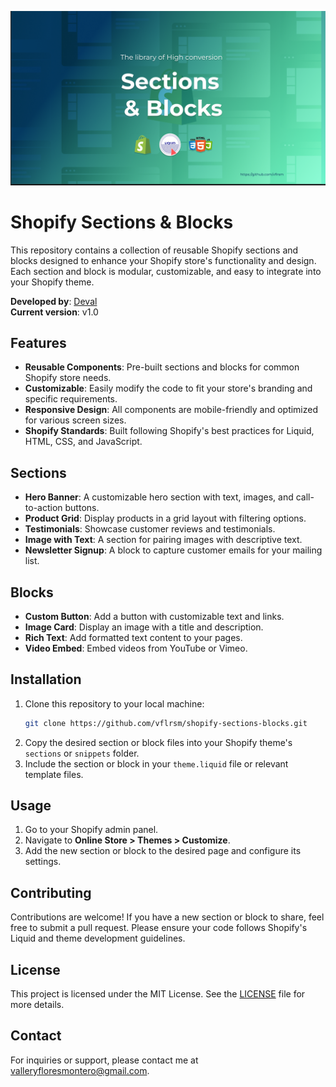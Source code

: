 ![Texto alternativo](./assets/shopify-sections-cover.png)

# Shopify Sections & Blocks

This repository contains a collection of reusable Shopify sections and blocks designed to enhance your Shopify store's functionality and design. Each section and block is modular, customizable, and easy to integrate into your Shopify theme.

**Developed by**: [Deval](https://www.linkedin.com/in/deval)  
**Current version**: v1.0

## Features

- **Reusable Components**: Pre-built sections and blocks for common Shopify store needs.
- **Customizable**: Easily modify the code to fit your store's branding and specific requirements.
- **Responsive Design**: All components are mobile-friendly and optimized for various screen sizes.
- **Shopify Standards**: Built following Shopify's best practices for Liquid, HTML, CSS, and JavaScript.

## Sections

- **Hero Banner**: A customizable hero section with text, images, and call-to-action buttons.
- **Product Grid**: Display products in a grid layout with filtering options.
- **Testimonials**: Showcase customer reviews and testimonials.
- **Image with Text**: A section for pairing images with descriptive text.
- **Newsletter Signup**: A block to capture customer emails for your mailing list.

## Blocks

- **Custom Button**: Add a button with customizable text and links.
- **Image Card**: Display an image with a title and description.
- **Rich Text**: Add formatted text content to your pages.
- **Video Embed**: Embed videos from YouTube or Vimeo.

## Installation

1. Clone this repository to your local machine:
    ```bash
    git clone https://github.com/vflrsm/shopify-sections-blocks.git
    ```
2. Copy the desired section or block files into your Shopify theme's `sections` or `snippets` folder.
3. Include the section or block in your `theme.liquid` file or relevant template files.

## Usage

1. Go to your Shopify admin panel.
2. Navigate to **Online Store > Themes > Customize**.
3. Add the new section or block to the desired page and configure its settings.

## Contributing

Contributions are welcome! If you have a new section or block to share, feel free to submit a pull request. Please ensure your code follows Shopify's Liquid and theme development guidelines.

## License

This project is licensed under the MIT License. See the [LICENSE](LICENSE) file for more details.

## Contact

For inquiries or support, please contact me at [valleryfloresmontero@gmail.com](mailto:valleryfloresmontero@gmail.com).
